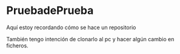 # PruebadePrueba
Aquí estoy recordando cómo se hace un repositorio

También tengo intención de clonarlo al pc y hacer algún cambio en ficheros.


